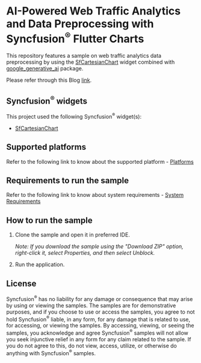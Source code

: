 # AI-Powered Web Traffic Analytics and Data Preprocessing with Syncfusion<sup>&reg;</sup> Flutter Charts

This repository features a sample on web traffic analytics data preprocessing by using the [SfCartesianChart](https://www.syncfusion.com/flutter-widgets/flutter-charts) widget combined with [google_generative_ai](https://pub.dev/packages/google_generative_ai) package.

Please refer through this Blog [link](https://www.syncfusion.com/blogs/post/ai-powered-flutter-spline-chart).

## Syncfusion<sup>&reg;</sup> widgets

This project used the following Syncfusion<sup>&reg;</sup> widget(s):

* [SfCartesianChart](https://www.syncfusion.com/flutter-widgets/flutter-charts)

## Supported platforms

Refer to the following link to know about the supported platform - [Platforms](https://help.syncfusion.com/flutter/system-requirements#supported-platforms)

## Requirements to run the sample

Refer to the following link to know about system requirements - [System Requirements](https://help.syncfusion.com/flutter/system-requirements)

## How to run the sample

1. Clone the sample and open it in preferred IDE.

   *Note: If you download the sample using the "Download ZIP" option, right-click it, select Properties, and then select Unblock.*

2. Run the application.

## License

Syncfusion<sup>&reg;</sup> has no liability for any damage or consequence that may arise by using or viewing the samples. The samples are for demonstrative purposes, and if you choose to use or access the samples, you agree to not hold Syncfusion<sup>&reg;</sup> liable, in any form, for any damage that is related to use, for accessing, or viewing the samples. By accessing, viewing, or seeing the samples, you acknowledge and agree Syncfusion<sup>&reg;</sup> samples will not allow you seek injunctive relief in any form for any claim related to the sample. If you do not agree to this, do not view, access, utilize, or otherwise do anything with Syncfusion<sup>&reg;</sup> samples.